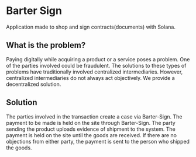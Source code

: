 # Barter Sign
Application made to shop and sign contracts(documents) with Solana.

## What is the problem?
Paying digitally while acquiring a product or a service poses a problem. One of the parties involved could be fraudulent. The solutions to these types of problems have traditionally involved centralized intermediaries. However, centralized intermediaries do not always act objectively. We provide a decentralized solution.

## Solution
The parties involved in the transaction create a case via Barter-Sign. The payment to be made is held on the site through Barter-Sign. The party sending the product uploads evidence of shipment to the system. The payment is held on the site until the goods are received. If there are no objections from either party, the payment is sent to the person who shipped the goods.
